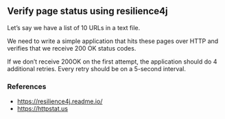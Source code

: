 ## Verify page status using resilience4j

Let’s say we have a list of 10 URLs in a text file. 

We need to write a simple application that hits these pages over HTTP and 
verifies that we receive 200 OK status codes.

If we don’t receive 200OK on the first attempt, the application should do 4 additional retries.
Every retry should be on a 5-second interval.

### References
- https://resilience4j.readme.io/
- https://httpstat.us 
